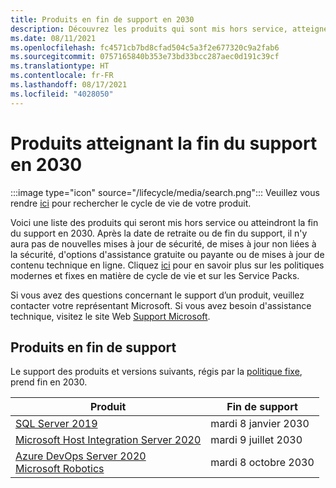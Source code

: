```yaml
---
title: Produits en fin de support en 2030
description: Découvrez les produits qui sont mis hors service, atteignent la fin du support ou passent du support standard au support étendu en 2030.
ms.date: 08/11/2021
ms.openlocfilehash: fc4571cb7bd8cfad504c5a3f2e677320c9a2fab6
ms.sourcegitcommit: 0757165840b353e73bd33bcc287aec0d191c39cf
ms.translationtype: HT
ms.contentlocale: fr-FR
ms.lasthandoff: 08/17/2021
ms.locfileid: "4028050"
---
```

# <a name="products-ending-support-in-2030"></a>Produits atteignant la fin du support en 2030

:::image type="icon" source="/lifecycle/media/search.png":::
Veuillez vous rendre [ici](/lifecycle/products/) pour rechercher le cycle de vie de votre produit.

Voici une liste des produits qui seront mis hors service ou atteindront la fin du support en 2030. Après la date de retraite ou de fin du support, il n'y aura pas de nouvelles mises à jour de sécurité, de mises à jour non liées à la sécurité, d'options d'assistance gratuite ou payante ou de mises à jour de contenu technique en ligne. Cliquez [ici](/lifecycle/overview/product-end-of-support-overview) pour en savoir plus sur les politiques modernes et fixes en matière de cycle de vie et sur les Service Packs.

Si vous avez des questions concernant le support dʼun produit, veuillez contacter votre représentant Microsoft. Si vous avez besoin d'assistance technique, visitez le site Web [Support Microsoft](https://support.microsoft.com/contactus/?ws=support).





## <a name="products-reaching-end-of-support"></a>Produits en fin de support

Le support des produits et versions suivants, régis par la [politique fixe](/lifecycle/policies/fixed), prend fin en 2030.

| Produit | Fin de support |
| --- | --- |
| [SQL Server 2019](/lifecycle/products/sql-server-2019?branch=live)<br> | mardi 8 janvier 2030 |
| [Microsoft Host Integration Server 2020](/lifecycle/products/microsoft-host-integration-server-2020?branch=live)<br> | mardi 9 juillet 2030 |
| [Azure DevOps Server 2020](/lifecycle/products/azure-devops-server-2020?branch=live)<br>[Microsoft Robotics](/lifecycle/products/microsoft-robotics?branch=live)<br> | mardi 8 octobre 2030 |


